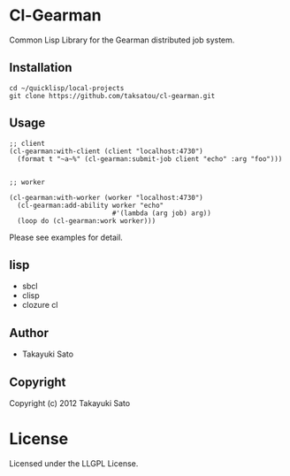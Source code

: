 # Cl-Gearman

Common Lisp Library for the Gearman distributed job system.

## Installation

```
cd ~/quicklisp/local-projects
git clone https://github.com/taksatou/cl-gearman.git
```

## Usage

```
;; client
(cl-gearman:with-client (client "localhost:4730")
  (format t "~a~%" (cl-gearman:submit-job client "echo" :arg "foo")))


;; worker

(cl-gearman:with-worker (worker "localhost:4730") 
  (cl-gearman:add-ability worker "echo"
                          #'(lambda (arg job) arg))
  (loop do (cl-gearman:work worker)))

```

Please see examples for detail.

## lisp

- sbcl
- clisp
- clozure cl

## Author

* Takayuki Sato

## Copyright

Copyright (c) 2012 Takayuki Sato

# License

Licensed under the LLGPL License.


